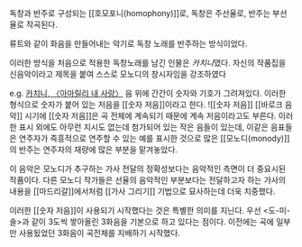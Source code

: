 독창과 반주로 구성되는 [[호모포니(homophony)]]로, 독창은 주선율로, 반주는 부선율로 작곡된다.

류트와 같이 화음을 만들어내는 악기로 독창 노래를 반주하는 방식이었다.

이러한 방식을 처음으로 적용한 독창노래를 남긴 인물은 *카치니*였다. 자신의 작품집을 신음악이라고 제목을 붙여 스스로 모노디의 창시자임을 강조하였다

e.g. <a href="https://www.youtube.com/watch?v=wL5hEhxOH6s">카치니, 〈아마릴리 내 사랑〉</a>
음 위에 간간이 숫자와 기호가 그려져있다. 이러한 형식으로 숫자가 붙어 있는 저음을 [[숫자 저음]]이라고 한다.
![[숫자 저음]]
[[바로크 음악]] 시기에 [[숫자 저음]]은 곡 전체에 계속되기 때문에 계속 저음이라고도 부른다.
이러한 표시 외에도 아무런 지시도 없는데 첨가되어 있는 작은 음들이 있는데, 이같은 음표들은 연주자가 즉흥적으로 연주할 수 있는 예를 표시한 것으로 많은 [[모노디(monody)]]의 반주는 연주자의 재량에 많은 부분을 맡겨놓았다.

이 음악은 모노디가 추구하는 가사 전달의 정확성보다는 음악적인 측면이 더 중요시된 작품이다. 다른 모노디 작가들은 선율의 음악적인 부분보다는 전달하고자 하는 가사의 내용을 [[마드리갈]]에서처럼 [[가사 그리기]] 기법으로 묘사하는데 더욱 치중했다. 

이러한 [[숫자 저음]]이 사용되기 시작했다는 것은 특별한 의미를 지닌다. 우선 <도-미-솔>과 같이 3도씩 쌓아올린 3화음을 기본으로 하고 있다는 점이다. 이전에는 곡에 일부만 사용됬었던 3화음이 곡전체를 지배하기 시작했다.